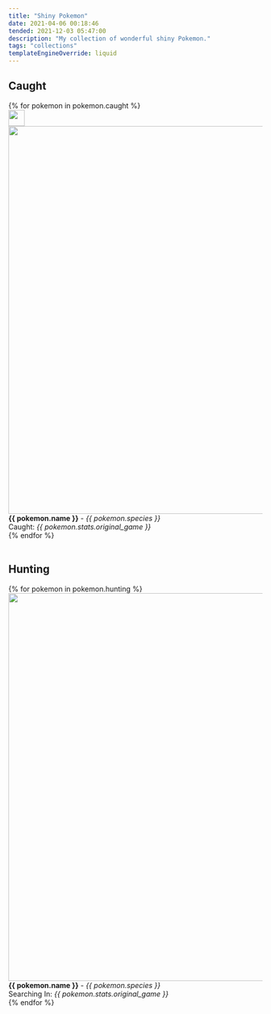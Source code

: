 ```yaml
---
title: "Shiny Pokemon"
date: 2021-04-06 00:18:46
tended: 2021-12-03 05:47:00
description: "My collection of wonderful shiny Pokemon."
tags: "collections"
templateEngineOverride: liquid
---
```


<h2>Caught</h2>

<div class="boxList">
{% for pokemon in pokemon.caught %}
  <div id="{{ pokemon.name | downcase }}" class="box">
    <div class="imgHolder">
    <img width="32" height="32" class="ball" src="/img/pokemon/balls/{{ pokemon.stats.ball | slug  }}.png">
      <img width="768" height="768" class="poke" id="{{ pokemon.name | slug }}" src="/img/pokemon/{{ pokemon.name | slug  }}.png">
    </div>
    <span><b>{{ pokemon.name }}</b> - <i>{{ pokemon.species }}</i></span><br>
    <span>Caught: <i>{{ pokemon.stats.original_game }}</i></span>
  </div>
{% endfor %}
</div>

<br>

<h2>Hunting</h2>

<div class="boxList">
{% for pokemon in pokemon.hunting %}
  <div id="{{ pokemon.name | downcase }}" class="box">
    <div class="imgHolder">
      <img width="768" height="768" class="poke" id="{{ pokemon.name | slug }}" src="/img/pokemon/{{ pokemon.name | slug  }}.png">
    </div>
    <span><b>{{ pokemon.name }}</b> - <i>{{ pokemon.species }}</i></span><br>
    <span>Searching In: <i>{{ pokemon.stats.original_game }}</i></span>
  </div>
{% endfor %}
</div>